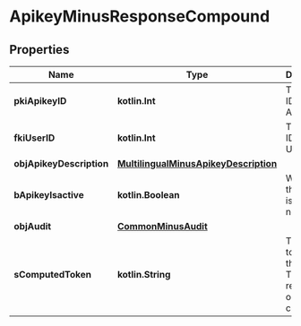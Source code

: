 
# ApikeyMinusResponseCompound

## Properties
Name | Type | Description | Notes
------------ | ------------- | ------------- | -------------
**pkiApikeyID** | **kotlin.Int** | The unique ID of the Apikey | 
**fkiUserID** | **kotlin.Int** | The unique ID of the User | 
**objApikeyDescription** | [**MultilingualMinusApikeyDescription**](MultilingualMinusApikeyDescription.md) |  | 
**bApikeyIsactive** | **kotlin.Boolean** | Whether the apikey is active or not | 
**objAudit** | [**CommonMinusAudit**](CommonMinusAudit.md) |  | 
**sComputedToken** | **kotlin.String** | The secret token for the API key.  This will be returned only on creation. |  [optional]




